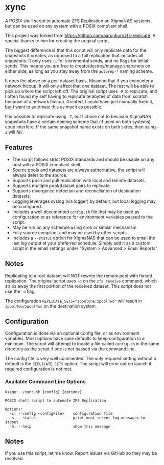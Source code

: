 # xync

A POSIX shell script to automate ZFS Replication on XigmaNAS systems, but
can be used on any system with a POSIX compliant shell.

This project was forked from https://github.com/aaronhurt/zfs-replicate.
A special thanks to him for creating the original script.

The biggest difference is that this script will only replicate data for the
snapshots it creates, as opposed to a full replication that includes all snapshots.
It only uses `-i` for incremental sends, and no flags for initial sends. This means
you are free to create/destroy/manage snapshots on either side, as long as you stay
away from the `autorep-*` naming scheme.

It does the above on a per-dataset basis. Meaning that if you encounter a network hiccup,
it will only affect that one dataset. The rest will be able to pick up where the script
left off. The original script uses `-R` to replicate, and I often found my self having to
replicate terabytes of data from scratch because of a network hiccup. Granted, I could have
just manually fixed it, but I want to automate this as much as possible.

It is possible to replicate using `-I`, but I chose not to becasue XigmaNAS snapshots
have a certain naming scheme that (if used on both systems) coud interfere. If the same
snapshot name exists on both sides, then using `-I` will fail.

## Features

- The script follows strict POSIX standards and should be usable on any host with a POSIX compliant shell.
- Source pools and datasets are always authoritative, the script will always defer to the source.
- Supports push and pull replication with local and remote datasets.
- Supports multiple pool/dataset pairs to replicate.
- Supports divergence detection and reconciliation of destination datasets.
- Logging leverages syslog (via logger) by default, but local logging may be configured.
- Includes a well documented `config.sh` file that may be used as configuration or as reference for environment
  variables passed to the script.
- May be run on any schedule using cron or similar mechanism.
- Fully source compliant and may be used by other scripts.
- Includes a `--status` option for XigmaNAS that can be used to email the last log output at your preferred schedule.
  Simply add it as a custom script in the email settings under "System > Advanced > Email Reports"

## Notes

Replicating to a root dataset will *NOT* rewrite the remote pool with forced replication.
The original script uses `-d` on the `zfs receive` command, which strips away the first
portion of the received dataset. This script does not use the `-d` flag.

The configuration `REPLICATE_SETS="zpoolOne:zpoolTwo"` will result in `zpoolTwo/zpoolTwo` on
the destination system.

## Configuration

Configuration is done via an optional config file, or as environment variables. Most options have sane
defaults to keep configuration to a minimum. The script will attempt to locate a file called `config.sh`
in the same directory as the script if one is not passed via the command line.

The config file is very well commented. The only required setting without a default is the `REPLICATE_SETS` option.
The script will error out on launch if required configuration is not met.

### Available Command Line Options

```text
Usage: ./xync.sh [config] [options]

POSIX shell script to automate ZFS Replication

Options:
  -c, --config <configFile>    configuration file
  -s, --status                 print most recent log messages to stdout
  -h, --help                   show this message
```

## Notes

If you use this script, let me know. Report issues via GitHub so they may be resolved.
